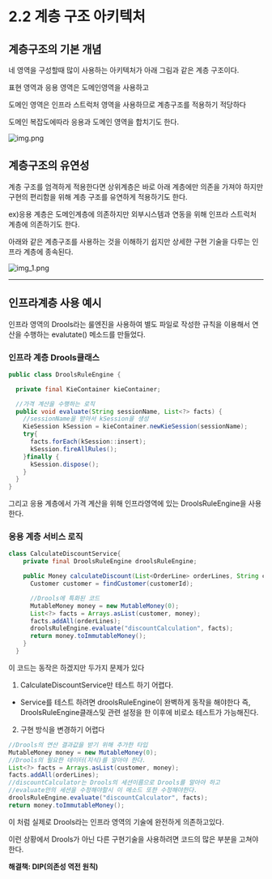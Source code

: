 # 2.2 계층 구조 아키텍처
## 계층구조의 기본 개념
네 영역을 구성할때 많이 사용하는 아키텍처가 아래 그림과 같은 계층 구조이다.

표현 영역과 응용 영역은 도메인영역을 사용하고

도메인 영역은 인프라 스트럭처 영역을 사용하므로 계층구조를 적용하기 적당하다

도메인 복잡도에따라 응용과 도메인 영역을 합치기도 한다.

![img.png](image/2-4.png)

## 계층구조의 유연성
계층 구조를 엄격하게 적용한다면 상위계층은 바로 아래 계층에만 의존을 가져야 하지만 구현의 편리함을 위해 계층 구조를 유연하게 적용하기도 한다.

ex)응용 계층은 도메인계층에 의존하지만 외부시스템과 연동을 위해 인프라 스트럭처 계층에 의존하기도 한다.

아래와 같은 계층구조를 사용하는 것을 이해하기 쉽지만 상세한 구현 기술을 다루는 인프라 계층에 종속된다.

![img_1.png](image/2-5.png)

---
## 인프라계층 사용 예시 

인프라 영역의 Drools라는 룰엔진을 사용하여 별도 파일로 작성한 규칙을 이용해서 연산을 수행하는 evalutate() 메소드를 만들었다.

### 인프라 계층 Drools클래스
```java
public class DroolsRuleEngine {

  private final KieContainer kieContainer;

  //가격 계산을 수행하는 로직
  public void evaluate(String sessionName, List<?> facts) {
    //sessionName을 받아서 kSession을 생성
    KieSession kSession = kieContainer.newKieSession(sessionName);
    try{
      facts.forEach(kSession::insert);
      kSession.fireAllRules();
    }finally {
      kSession.dispose();
    }
  }
}
```
그리고 응용 계층에서 가격 계산을 위해 인프라영역에 있는 DroolsRuleEngine을 사용한다.

### 응용 계층 서비스 로직
```java
class CalculateDiscountService{
    private final DroolsRuleEngine droolsRuleEngine;

    public Money calculateDiscount(List<OrderLine> orderLines, String customerId){
      Customer customer = findCustomer(customerId);

      //Drools에 특화된 코드
      MutableMoney money = new MutableMoney(0);
      List<?> facts = Arrays.asList(customer, money);
      facts.addAll(orderLines);
      droolsRuleEngine.evaluate("discountCalculation", facts);
      return money.toImmutableMoney();
    }
  }
  ```
이 코드는 동작은 하겠지만 두가지 문제가 있다


1. CalculateDiscountService만 테스트 하기 어렵다.

 - Service를 테스트 하려면 droolsRuleEngine이 완벽하게 동작을 해야한다 즉, DroolsRuleEngine클래스및 관련 설정을 한 이후에 비로소 테스트가 가능해진다.

 

2. 구현 방식을 변경하기 어렵다
```java
//Drools의 연산 결과값을 받기 위해 추가한 타입
MutableMoney money = new MutableMoney(0);
//Drools의 필요한 데이터(지식)를 알아야 한다.
List<?> facts = Arrays.asList(customer, money);
facts.addAll(orderLines);
//discountCalculator는 Drools의 세션이름으로 Drools를 알아야 하고
//evaluate안의 세션을 수정해야할시 이 메소드 또한 수정해야한다. 
droolsRuleEngine.evaluate("discountCalculator", facts);
return money.toImmutableMoney();
```
이 처럼 실제로 Drools라는 인프라 영역의 기술에 완전하게 의존하고있다.

이런 상황에서 Drools가 아닌 다른 구현기술을 사용하려면 코드의 많은 부분을 고쳐야 한다.


**해결책: DIP(의존성 역전 원칙)**